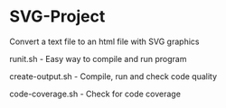 # SVG-Project
Convert a text file to an html file with SVG graphics

runit.sh - Easy way to compile and run program

create-output.sh - Compile, run and check code quality

code-coverage.sh - Check for code coverage
